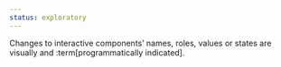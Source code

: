 ```yaml
---
status: exploratory
---
```


Changes to interactive components’ names, roles, values or states are visually and :term[programmatically indicated].
